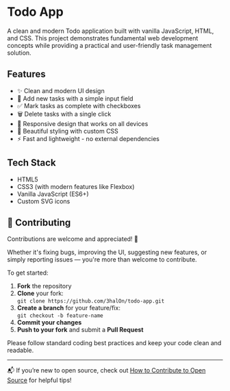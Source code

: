 # Todo App

A clean and modern Todo application built with vanilla JavaScript, HTML, and CSS. This project demonstrates fundamental web development concepts while providing a practical and user-friendly task management solution.

## Features

- ✨ Clean and modern UI design
- 📝 Add new tasks with a simple input field
- ✅ Mark tasks as complete with checkboxes
- 🗑️ Delete tasks with a single click
- 📱 Responsive design that works on all devices
- 🎨 Beautiful styling with custom CSS
- ⚡ Fast and lightweight - no external dependencies

## Tech Stack

- HTML5
- CSS3 (with modern features like Flexbox)
- Vanilla JavaScript (ES6+)
- Custom SVG icons

## 🤝 Contributing

Contributions are welcome and appreciated! 🎉

Whether it's fixing bugs, improving the UI, suggesting new features, or simply reporting issues — you're more than welcome to contribute.

To get started:

1. **Fork** the repository
2. **Clone** your fork:  
   `git clone https://github.com/3halOn/todo-app.git`
3. **Create a branch** for your feature/fix:  
   `git checkout -b feature-name`
4. **Commit your changes**
5. **Push to your fork** and submit a **Pull Request**

Please follow standard coding best practices and keep your code clean and readable.

---

📬 If you’re new to open source, check out [How to Contribute to Open Source](https://opensource.guide/how-to-contribute/) for helpful tips!

